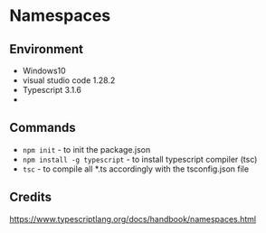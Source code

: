 Namespaces
=====

Environment
-----------

- Windows10
- visual studio code 1.28.2
- Typescript 3.1.6
-

Commands
--------

- `npm init`   - to init the package.json
- `npm install -g typescript`   - to install typescript compiler (tsc)
- `tsc`   - to compile all *.ts accordingly with the tsconfig.json file

Credits
-------
https://www.typescriptlang.org/docs/handbook/namespaces.html